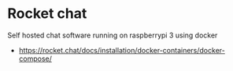 # Rocket chat 

Self hosted chat software running on raspberrypi 3 using docker

- https://rocket.chat/docs/installation/docker-containers/docker-compose/

